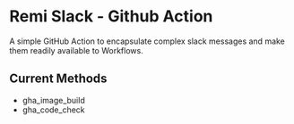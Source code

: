 # Remi Slack - Github Action

A simple GitHub Action to encapsulate complex slack messages and make them readily available to Workflows.

## Current Methods

- gha_image_build
- gha_code_check